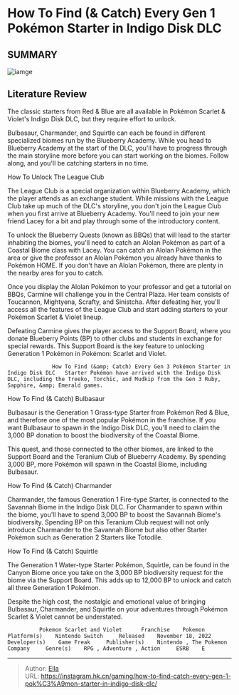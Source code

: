 # How To Find (&amp; Catch) Every Gen 1 Pokémon Starter in Indigo Disk DLC


## SUMMARY 

![iamge](https://static1.srcdn.com/wordpress/wp-content/uploads/2023/12/how-to-find-catch-every-gen-1-pok-mon-starter-in-indigo-disk-dlc.jpg)

## Literature Review

The classic starters from Red &amp; Blue are all available in Pokémon Scarlet &amp; Violet&#39;s Indigo Disk DLC, but they require effort to unlock.





Bulbasaur, Charmander, and Squirtle can each be found in different specialized biomes run by the Blueberry Academy. While you head to Blueberry Academy at the start of the DLC, you&#39;ll have to progress through the main storyline more before you can start working on the biomes. Follow along, and you&#39;ll be catching starters in no time.





 How To Unlock The League Club 
          

The League Club is a special organization within Blueberry Academy, which the player attends as an exchange student. While missions with the League Club take up much of the DLC&#39;s storyline, you don&#39;t join the League Club when you first arrive at Blueberry Academy. You&#39;ll need to join your new friend Lacey for a bit and play through some of the introductory content.

To unlock the Blueberry Quests (known as BBQs) that will lead to the starter inhabiting the biomes, you&#39;ll need to catch an Alolan Pokémon as part of a Coastal Biome class with Lacey. You can catch an Alolan Pokémon in the area or give the professor an Alolan Pokémon you already have thanks to Pokémon HOME. If you don&#39;t have an Alolan Pokémon, there are plenty in the nearby area for you to catch.




Once you display the Alolan Pokémon to your professor and get a tutorial on BBQs, Carmine will challenge you in the Central Plaza. Her team consists of Toucannon, Mightyena, Scrafty, and Sinistcha. After defeating her, you&#39;ll access all the features of the League Club and start adding starters to your Pokémon Scarlet &amp; Violet lineup.



Defeating Carmine gives the player access to the Support Board, where you donate Blueberry Points (BP) to other clubs and students in exchange for special rewards. This Support Board is the key feature to unlocking Generation 1 Pokémon in Pokémon: Scarlet and Violet.




                  How To Find (&amp; Catch) Every Gen 3 Pokémon Starter in Indigo Disk DLC   Starter Pokémon have arrived with the Indigo Disk DLC, including the Treeko, Torchic, and Mudkip from the Gen 3 Ruby, Sapphire, &amp; Emerald games.   



 How To Find (&amp; Catch) Bulbasaur 
          




Bulbasaur is the Generation 1 Grass-type Starter from Pokémon Red &amp; Blue, and therefore one of the most popular Pokémon in the franchise. If you want Bulbasaur to spawn in the Indigo Disk DLC, you&#39;ll need to claim the 3,000 BP donation to boost the biodiversity of the Coastal Biome.

This quest, and those connected to the other biomes, are linked to the Support Board and the Teranium Club of Blueberry Academy. By spending 3,000 BP, more Pokémon will spawn in the Coastal Biome, including Bulbasaur.



 How To Find (&amp; Catch) Charmander 
          

Charmander, the famous Generation 1 Fire-type Starter, is connected to the Savannah Biome in the Indigo Disk DLC. For Charmander to spawn within the biome, you&#39;ll have to spend 3,000 BP to boost the Savannah Biome&#39;s biodiversity. Spending BP on this Teranium Club request will not only introduce Charmander to the Savannah Biome but also other Starter Pokémon such as Generation 2 Starters like Totodile.






 How To Find (&amp; Catch) Squirtle 
          

The Generation 1 Water-type Starter Pokémon, Squirtle, can be found in the Canyon Biome once you take on the 3,000 BP biodiversity request for the biome via the Support Board. This adds up to 12,000 BP to unlock and catch all three Generation 1 Pokémon.

Despite the high cost, the nostalgic and emotional value of bringing Bulbasaur, Charmander, and Squirtle on your adventures through Pokémon Scarlet &amp; Violet cannot be understated.

              Pokemon Scarlet and Violet      Franchise    Pokemon     Platform(s)    Nintendo Switch     Released    November 18, 2022     Developer(s)    Game Freak     Publisher(s)    Nintendo , The Pokemon Company     Genre(s)    RPG , Adventure , Action     ESRB    E      


---

> Author: [Ella](https://instagram.hk.cn/)  
> URL: https://instagram.hk.cn/gaming/how-to-find-catch-every-gen-1-pok%C3%A9mon-starter-in-indigo-disk-dlc/  

